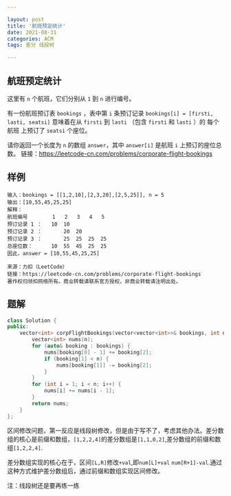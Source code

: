 ```yaml
---

layout: post
title: '航班预定统计'
date: 2021-08-31
categories: ACM
tags: 差分 线段树

---
```


## 航班预定统计

这里有 `n` 个航班，它们分别从 `1` 到 `n` 进行编号。

有一份航班预订表 `bookings` ，表中第 `i` 条预订记录 `bookings[i] = [firsti, lasti, seatsi]` 意味着在从 `firsti` 到 `lasti` （包含 `firsti` 和 `lasti` ）的 每个航班 上预订了 `seatsi` 个座位。

请你返回一个长度为 `n` 的数组 `answer`，其中 `answer[i]` 是航班 `i` 上预订的座位总数。
链接：https://leetcode-cn.com/problems/corporate-flight-bookings

## 样例

```
输入：bookings = [[1,2,10],[2,3,20],[2,5,25]], n = 5
输出：[10,55,45,25,25]
解释：
航班编号        1   2   3   4   5
预订记录 1 ：   10  10
预订记录 2 ：       20  20
预订记录 3 ：       25  25  25  25
总座位数：      10  55  45  25  25
因此，answer = [10,55,45,25,25]

来源：力扣（LeetCode）
链接：https://leetcode-cn.com/problems/corporate-flight-bookings
著作权归领扣网络所有。商业转载请联系官方授权，非商业转载请注明出处。
```



## 题解

```c++
class Solution {
public:
    vector<int> corpFlightBookings(vector<vector<int>>& bookings, int n) {
        vector<int> nums(n);
        for (auto& booking : bookings) {
            nums[booking[0] - 1] += booking[2];
            if (booking[1] < n) {
                nums[booking[1]] -= booking[2];
            }
        }
        for (int i = 1; i < n; i++) {
            nums[i] += nums[i - 1];
        }
        return nums;
    }
};
```

区间修改问题，第一反应是线段树修改，但是由于写不了，考虑其他办法。差分数组的核心是前缀和数组，`[1,2,2,4]`的差分数组是`[1,1,0,2]`,差分数组的前缀和数组`[1,2,2,4]`.

差分数组实现的核心在于，区间`[L,R]`修改`+val`,即`num[L]+val` `num[R+1]-val`.通过这种方式维护差分数组后，通过前缀和数组实现区间修改。

注：线段树还是要再练一练